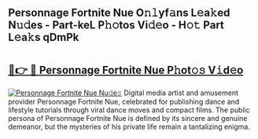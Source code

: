 ## Personnage Fortnite Nue O𝚗𝚕yf𝚊ns L𝚎a𝚔ed N𝚞𝚍es - Part-keL P𝚑𝚘tos Vi𝚍𝚎o - H𝚘𝚝 Part L𝚎a𝚔s qDmPk

# <h2><a href="http://kf607m.oniu.top/?m=Personnage+Fortnite+Nue">🔗👉 🔴 Personnage Fortnite Nue P𝚑ot𝚘𝚜 V𝚒d𝚎o</a></h2>

[![Personnage Fortnite Nue Nu𝚍e𝚜](https://i.imgur.com/0qMVB7G.gif)](http://kf607m.oniu.top/?m=Personnage+Fortnite+Nue)
Digital media artist and amusement provider Personnage Fortnite Nue, celebrated for publishing dance and lifestyle tutorials through viral dance moves and compact films. The public persona of Personnage Fortnite Nue is defined by its sincere and genuine demeanor, but the mysteries of his private life remain a tantalizing enigma.  

